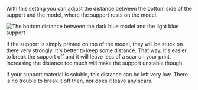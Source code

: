 With this setting you can adjust the distance between the bottom side of the support and the model, where the support rests on the model.

![The bottom distance between the dark blue model and the light blue support](support_top_bottom_distance.svg)

If the support is simply printed on top of the model, they will be stuck on there very strongly. It's better to keep some distance. That way, it's easier to break the support off and it will leave less of a scar on your print. Increasing the distance too much will make the support unstable though.

If your support material is soluble, this distance can be left very low. There is no trouble to break it off then, nor does it leave any scars.